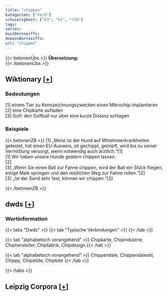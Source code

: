 ```yaml
---
title: "chippen"
kategorien: ["Verb"]
schwierigkeit: ["k3", "h1", "r19"]
tags:
series:
mainDornseiffs:
domainDornseiffs:
url: "chippen"
---
```


{{< betonenÜbs >}}
**Übersetzung:**  
{{< /betonenÜbs >}}

## Wiktionary [[+](https://de.wiktionary.org/wiki/chippen)]

### Bedeutungen
[1] einem Tier zu Kennzeichnungszwecken einen Mikrochip implantieren  
[2] eine Chipkarte aufladen  
[3] Golf: den Golfball nur über eine kurze Distanz schlagen  

### Beispiele
{{< betonenZB >}}
[1] „Meist ist der Hund auf Mittelmeerkrankheiten getestet, hat einen EU-Ausweis, ist gechippt, geimpft, wird bis zu seiner Vermittlung versorgt, wenn notwendig auch ärztlich.“[1]  
[1] Wir haben unsere Hunde gestern chippen lassen.  
[2]  
[3] „Wenn Sie einen Ball zur Fahne chippen, wird der Ball ein Stück fliegen, einige Male springen und den restlichen Weg zur Fahne rollen.“[2]  
[3] „Ist der Sand sehr fest, können wir chippen.“[3]  

{{< /betonenZB >}}


## dwds [[+](https://www.dwds.de/wb/chippen)]

### Wortinformation
{{< tabs "Dwds" >}}
{{< tab "Typische Verbindungen" >}}
{{< /tab >}}

{{< tab "alphabetisch vorangehend" >}}
Chipkarte, Chipindustrie, Chiphersteller, Chipfabrik, Chipdesign
{{< /tab >}}

{{< tab "alphabetisch vorangehend" >}}
Chippendale, Chippendalestil, Chippy, Chipstüte, Chiptüte
{{< /tab >}}

{{< /tabs >}}

## Leipzig Corpora [[+](https://corpora.uni-leipzig.de/en/res?word=chippen&corpusId=deu_newscrawl-public_2018)]

